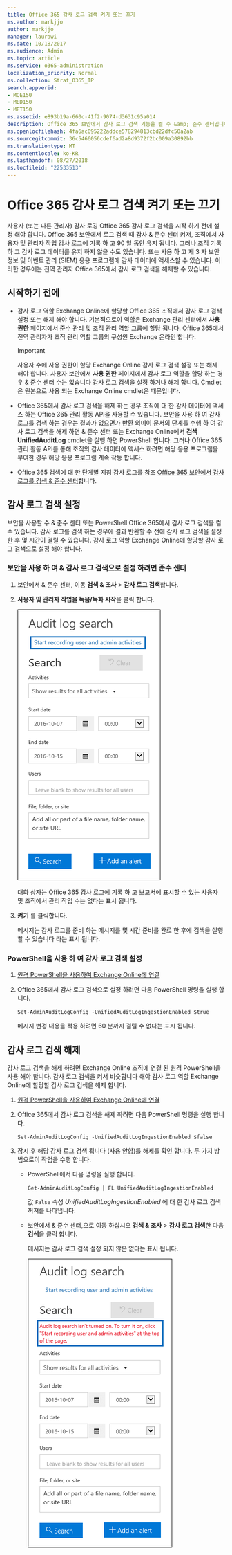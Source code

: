 ```yaml
---
title: Office 365 감사 로그 검색 켜기 또는 끄기
ms.author: markjjo
author: markjjo
manager: laurawi
ms.date: 10/18/2017
ms.audience: Admin
ms.topic: article
ms.service: o365-administration
localization_priority: Normal
ms.collection: Strat_O365_IP
search.appverid:
- MOE150
- MED150
- MET150
ms.assetid: e893b19a-660c-41f2-9074-d3631c95a014
description: Office 365 보안에서 감사 로그 검색 기능을 켤 수 &amp; 준수 센터입니다. 만드는데 사용할 수 있습니다 염두 변경 되는 경우 언제 든 지 여부를 해제 합니다. 감사 로그 검색 해제 되 면 관리자가 조직에서 사용자 및 관리자 작업에 대 한 Office 365 감사 로그를 검색할 수 없습니다.
ms.openlocfilehash: 4fa6ac095222addce578294813cbd22dfc50a2ab
ms.sourcegitcommit: 36c5466056cdef6ad2a8d9372f2bc009a30892bb
ms.translationtype: MT
ms.contentlocale: ko-KR
ms.lasthandoff: 08/27/2018
ms.locfileid: "22533513"
---
```

# <a name="turn-office-365-audit-log-search-on-or-off"></a>Office 365 감사 로그 검색 켜기 또는 끄기

사용자 (또는 다른 관리자) 감사 로깅 Office 365 감사 로그 검색을 시작 하기 전에 설정 해야 합니다. Office 365 보안에서 로그 검색 때 감사 &amp; 준수 센터 켜져, 조직에서 사용자 및 관리자 작업 감사 로그에 기록 하 고 90 일 동안 유지 됩니다. 그러나 조직 기록 하 고 감사 로그 데이터를 유지 하지 않을 수도 있습니다. 또는 사용 하 고 제 3 자 보안 정보 및 이벤트 관리 (SIEM) 응용 프로그램에 감사 데이터에 액세스할 수 있습니다. 이러한 경우에는 전역 관리자 Office 365에서 감사 로그 검색을 해제할 수 있습니다.
  
## <a name="before-you-begin"></a>시작하기 전에

- 감사 로그 역할 Exchange Online에 할당할 Office 365 조직에서 감사 로그 검색 설정 또는 해제 해야 합니다. 기본적으로이 역할은 Exchange 관리 센터에서 **사용 권한** 페이지에서 준수 관리 및 조직 관리 역할 그룹에 할당 됩니다. Office 365에서 전역 관리자가 조직 관리 역할 그룹의 구성원 Exchange 온라인 합니다. 
    
    > [!IMPORTANT]
    > 사용자 수에 사용 권한이 할당 Exchange Online 감사 로그 검색 설정 또는 해제 해야 합니다. 사용자 보안에서 **사용 권한** 페이지에서 감사 로그 역할을 할당 하는 경우 &amp; 준수 센터 수는 없습니다 감사 로그 검색을 설정 하거나 해제 합니다. Cmdlet은 원본으로 사용 되는 Exchange Online cmdlet은 때문입니다. 
  
- Office 365에서 감사 로그 검색을 해제 하는 경우 조직에 대 한 감사 데이터에 액세스 하는 Office 365 관리 활동 API을 사용할 수 있습니다. 보안을 사용 하 여 감사 로그를 검색 하는 경우는 결과가 없으면가 반환 의미이 문서의 단계를 수행 하 여 감사 로그 검색을 해제 하면 &amp; 준수 센터 또는 Exchange Online에서 **검색 UnifiedAuditLog** cmdlet을 실행 하면 PowerShell 합니다. 그러나 Office 365 관리 활동 API를 통해 조직의 감사 데이터에 액세스 하려면 해당 응용 프로그램을 부여한 경우 해당 응용 프로그램 계속 작동 합니다. 
    
- Office 365 검색에 대 한 단계별 지침 감사 로그를 참조 [Office 365 보안에서 감사 로그를 검색 &amp; 준수 센터](search-the-audit-log-in-security-and-compliance.md)합니다.
    
## <a name="turn-on-audit-log-search"></a>감사 로그 검색 설정

보안을 사용할 수 &amp; 준수 센터 또는 PowerShell Office 365에서 감사 로그 검색을 켤 수 있습니다. 감사 로그를 검색 하는 경우에 결과 반환할 수 전에 감사 로그 검색을 설정한 후 몇 시간이 걸릴 수 있습니다. 감사 로그 역할 Exchange Online에 할당할 감사 로그 검색으로 설정 해야 합니다.
  
### <a name="use-the-security-amp-compliance-center-to-turn-on-audit-log-search"></a>보안을 사용 하 여 &amp; 감사 로그 검색으로 설정 하려면 준수 센터

1. 보안에서 &amp; 준수 센터, 이동 **검색 &amp; 조사** \> **감사 로그 검색**합니다.
    
2. **사용자 및 관리자 작업을 녹음/녹화 시작**을 클릭 합니다.
    
    ![기록 시작 사용자 및 관리자 활동을 클릭하여 감사 기능을 설정](media/39a9d35f-88d0-4bbe-a962-0be2f838e2bf.png)
  
    대화 상자는 Office 365 감사 로그에 기록 하 고 보고서에 표시할 수 있는 사용자 및 조직에서 관리 작업 수는 없다는 표시 됩니다. 
    
3. **켜기** 를 클릭합니다.
    
    메시지는 감사 로그를 준비 하는 메시지를 몇 시간 준비를 완료 한 후에 검색을 실행할 수 있습니다 라는 표시 됩니다.
    
### <a name="use-powershell-to-turn-on-audit-log-search"></a>PowerShell을 사용 하 여 감사 로그 검색 설정

1. [원격 PowerShell을 사용하여 Exchange Online에 연결](https://go.microsoft.com/fwlink/p/?LinkID=396554)
    
2. Office 365에서 감사 로그 검색으로 설정 하려면 다음 PowerShell 명령을 실행 합니다.
    
    ```
    Set-AdminAuditLogConfig -UnifiedAuditLogIngestionEnabled $true
    ```

    메시지 변경 내용을 적용 하려면 60 분까지 걸릴 수 없다는 표시 됩니다.
  
## <a name="turn-off-audit-log-search"></a>감사 로그 검색 해제

감사 로그 검색을 해제 하려면 Exchange Online 조직에 연결 된 원격 PowerShell을 사용 해야 합니다. 감사 로그 검색을 켜서 비슷합니다 해야 감사 로그 역할 Exchange Online에 할당할 감사 로그 검색을 해제 합니다.
  
1. [원격 PowerShell을 사용하여 Exchange Online에 연결](https://go.microsoft.com/fwlink/p/?LinkID=396554)
    
2. Office 365에서 감사 로그 검색을 해제 하려면 다음 PowerShell 명령을 실행 합니다.
    
    ```
    Set-AdminAuditLogConfig -UnifiedAuditLogIngestionEnabled $false
    ```

3. 잠시 후 해당 감사 로그 검색 됩니다 (사용 안함)를 해제를 확인 합니다. 두 가지 방법으로이 작업을 수행 합니다.
    
    - PowerShell에서 다음 명령을 실행 합니다.

        ```
        Get-AdminAuditLogConfig | FL UnifiedAuditLogIngestionEnabled
        ```

        값 `False` 속성 _UnifiedAuditLogIngestionEnabled_ 에 대 한 감사 로그 검색 꺼져를 나타냅니다. 
    
    - 보안에서 &amp; 준수 센터,으로 이동 하십시오 **검색 &amp; 조사** \> **감사 로그 검색**한 다음 **검색**을 클릭 합니다.
    
      메시지는 감사 로그 검색 설정 되지 않은 없다는 표시 됩니다. 
    
      ![가 메시지를 dispayed 감사이 해제 된 경우](media/dca53da6-1cbe-4fa3-9860-f0d674de9538.png)
